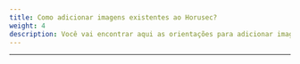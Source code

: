 ```yaml
---
title: Como adicionar imagens existentes ao Horusec?
weight: 4
description: Você vai encontrar aqui as orientações para adicionar imagens ao Horusec.
---
```


---
